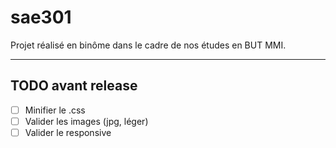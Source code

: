 # sae301
Projet réalisé en binôme dans le cadre de nos études en BUT MMI.

---
## TODO avant release
- [ ] Minifier le .css
- [ ] Valider les images (jpg, léger)
- [ ] Valider le responsive